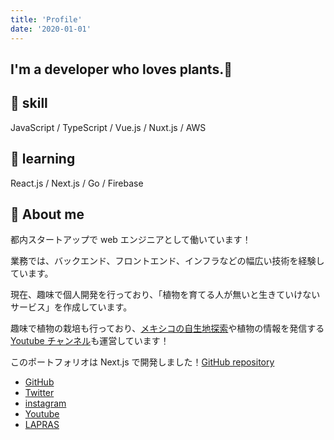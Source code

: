 ```yaml
---
title: 'Profile'
date: '2020-01-01'
---
```


## I'm a developer who loves plants.🌱

## 🔨 skill

JavaScript / TypeScript / Vue.js / Nuxt.js / AWS

## 📝 learning

React.js / Next.js / Go / Firebase

## 🌵 About me

都内スタートアップで web エンジニアとして働いています！

業務では、バックエンド、フロントエンド、インフラなどの幅広い技術を経験しています。

現在、趣味で個人開発を行っており、「植物を育てる人が無いと生きていけないサービス」を作成しています。

趣味で植物の栽培も行っており、[メキシコの自生地探索](https://www.youtube.com/watch?v=T0zdi9Vd8pc&list=PLuB61pJXzo2Jz3VdUO_R_v-eU6JoV5Rjf)や植物の情報を発信する [Youtube チャンネル](https://www.youtube.com/channel/UCHZAZBI4LttDtULLNzaspsg)も運営しています！

このポートフォリオは Next.js で開発しました！[GitHub repository](https://github.com/yoritin/nextjs-blog)

- [GitHub](https://github.com/yoritin)
- [Twitter](https://twitter.com/yoriblog)
- [instagram](https://www.instagram.com/tillandsia_yori/?hl=ja)
- [Youtube](https://www.youtube.com/channel/UCHZAZBI4LttDtULLNzaspsg)
- [LAPRAS](https://lapras.com/public/UQKUWGE)
